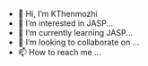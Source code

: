- 👋 Hi, I’m KThenmozhi
- 👀 I’m interested in JASP...
- 🌱 I’m currently learning JASP...
- 💞️ I’m looking to collaborate on ...
- 📫 How to reach me ...

<!---
KThenmozhi/KThenmozhi is a ✨ special ✨ repository because its `README.md` (this file) appears on your GitHub profile.
You can click the Preview link to take a look at your changes.
--->

